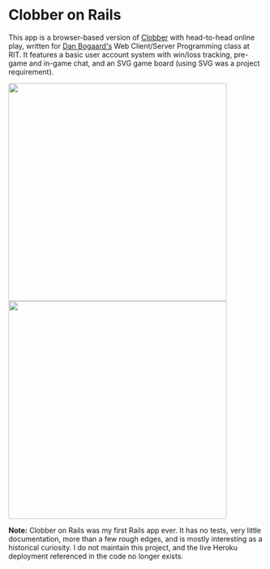 # Clobber on Rails

This app is a browser-based version of [Clobber](http://en.wikipedia.org/wiki/Clobber) with head-to-head online play, written for [Dan Bogaard's](http://people.rit.edu/dsbics/) Web Client/Server Programming class at RIT. It features a basic user account system with win/loss tracking, pre-game and in-game chat, and an SVG game board (using SVG was a project requirement).

[<img width="430" src="https://cloud.githubusercontent.com/assets/394835/18933338/53766ec6-85a2-11e6-8159-3d1e29aabad9.png">](https://cloud.githubusercontent.com/assets/394835/18933338/53766ec6-85a2-11e6-8159-3d1e29aabad9.png) [<img width="430" src="https://cloud.githubusercontent.com/assets/394835/18933340/55e3b740-85a2-11e6-950d-28abbf024f46.png">](https://cloud.githubusercontent.com/assets/394835/18933340/55e3b740-85a2-11e6-950d-28abbf024f46.png)

**Note:** Clobber on Rails was my first Rails app ever. It has no tests, very little documentation, more than a few rough edges, and is mostly interesting as a historical curiosity. I do not maintain this project, and the live Heroku deployment referenced in the code no longer exists.
